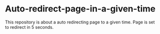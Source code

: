 # Auto-redirect-page-in-a-given-time
This repository is about a auto redirecting page to a given time. Page is set to redirect in 5 seconds.
